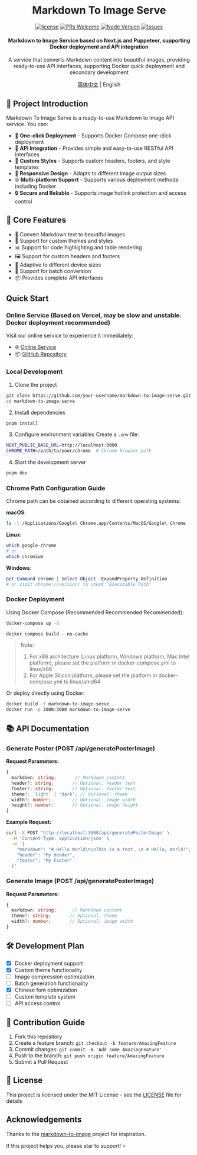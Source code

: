 <div align="center">

# Markdown To Image Serve

[![license](https://img.shields.io/badge/license-MIT-blue.svg)](./LICENSE)
[![PRs Welcome](https://img.shields.io/badge/PRs-welcome-brightgreen.svg)](#contributing)
[![Node Version](https://img.shields.io/node/v/next.svg)](https://nodejs.org)
[![Issues](https://img.shields.io/github/issues/your-username/markdown-to-image-serve.svg)](https://github.com/wxingheng/markdown-to-image-serve/issues)

<h4>Markdown to Image Service based on Next.js and Puppeteer, supporting Docker deployment and API integration</h4>

<p>A service that converts Markdown content into beautiful images, providing ready-to-use API interfaces, supporting Docker quick deployment and secondary development</p>

[简体中文](./README.md) | English

</div>

## 🎯 Project Introduction

Markdown To Image Serve is a ready-to-use Markdown to image API service. You can:

- 🚀 **One-click Deployment** - Supports Docker Compose one-click deployment
- 🔄 **API Integration** - Provides simple and easy-to-use RESTful API interfaces
- 🎨 **Custom Styles** - Supports custom headers, footers, and style templates
- 📱 **Responsive Design** - Adapts to different image output sizes
- 🌐 **Multi-platform Support** - Supports various deployment methods including Docker
- 🔒 **Secure and Reliable** - Supports image hotlink protection and access control

## 🌟 Core Features

- 📝 Convert Markdown text to beautiful images
- 🎨 Support for custom themes and styles
- 📊 Support for code highlighting and table rendering
- 🖼️ Support for custom headers and footers
- 📱 Adaptive to different device sizes
- 🔄 Support for batch conversion
- 📦 Provides complete API interfaces

## Quick Start

### Online Service (Based on Vercel, may be slow and unstable. Docker deployment recommended)

Visit our online service to experience it immediately:
- 🌐 [Online Service](https://markdown-to-image-serve.jcommon.top)
- 📦 [GitHub Repository](https://github.com/wxingheng/markdown-to-image-serve)

### Local Development

1. Clone the project
```bash
git clone https://github.com/your-username/markdown-to-image-serve.git
cd markdown-to-image-serve
```

2. Install dependencies
```bash
pnpm install
```

3. Configure environment variables
Create a `.env` file:
```bash
NEXT_PUBLIC_BASE_URL=http://localhost:3000
CHROME_PATH=/path/to/your/chrome  # Chrome browser path
```

4. Start the development server
```bash
pnpm dev
```

### Chrome Path Configuration Guide

Chrome path can be obtained according to different operating systems:

**macOS**:
```bash
ls -l /Applications/Google\ Chrome.app/Contents/MacOS/Google\ Chrome
```

**Linux**:
```bash
which google-chrome
# or
which chromium
```

**Windows**:
```powershell
Get-Command chrome | Select-Object -ExpandProperty Definition
# or visit chrome://version/ to check "Executable Path"
```

### Docker Deployment

Using Docker Compose (Recommended Recommended Recommended):
```bash
docker-compose up -d
```

```
docker compose build --no-cache 
```

> Note:
> 1. For x86 architecture (Linux platform, Windows platform, Mac Intel platform), please set the platform in docker-compose.yml to linux/x86
> 2. For Apple Silicon platform, please set the platform in docker-compose.yml to linux/amd64

Or deploy directly using Docker:
```bash
docker build -t markdown-to-image-serve .
docker run -p 3000:3000 markdown-to-image-serve
```

## 📚 API Documentation

### Generate Poster (POST /api/generatePosterImage)

**Request Parameters:**
```typescript
{
  markdown: string;       // Markdown content
  header?: string;       // Optional: header text
  footer?: string;       // Optional: footer text
  theme?: 'light' | 'dark'; // Optional: theme
  width?: number;        // Optional: image width
  height?: number;       // Optional: image height
}
```

**Example Request:**
```bash
curl -X POST 'http://localhost:3000/api/generatePosterImage' \
  -H 'Content-Type: application/json' \
  -d '{
    "markdown": "# Hello World\n\nThis is a test. \n # Hello, World!",
    "header": "My Header",
    "footer": "My Footer"
  }'
```

### Generate Image (POST /api/generatePosterImage)

**Request Parameters:**
```typescript
{
  markdown: string;      // Markdown content
  theme?: string;       // Optional: theme
  width?: number;       // Optional: image width
}
```

## 🛠 Development Plan

- [x] Docker deployment support
- [x] Custom theme functionality
- [ ] Image compression optimization
- [ ] Batch generation functionality
- [x] Chinese font optimization
- [ ] Custom template system
- [ ] API access control

## 🤝 Contribution Guide

1. Fork this repository
2. Create a feature branch: `git checkout -b feature/AmazingFeature`
3. Commit changes: `git commit -m 'Add some AmazingFeature'`
4. Push to the branch: `git push origin feature/AmazingFeature`
5. Submit a Pull Request

## 📄 License

This project is licensed under the MIT License - see the [LICENSE](LICENSE) file for details

## Acknowledgements

Thanks to the [markdown-to-image](https://github.com/gcui-art/markdown-to-image) project for inspiration.

If this project helps you, please star to support! ⭐️

